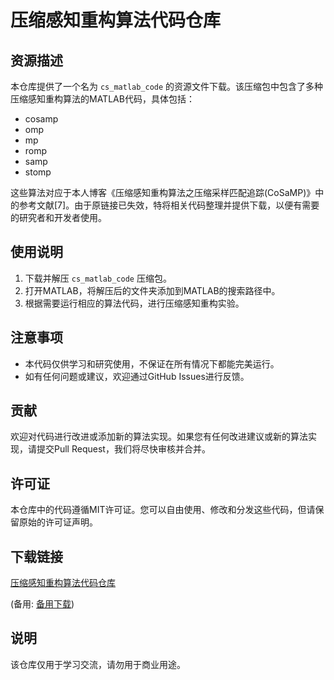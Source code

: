 # 压缩感知重构算法代码仓库

## 资源描述

本仓库提供了一个名为 `cs_matlab_code` 的资源文件下载。该压缩包中包含了多种压缩感知重构算法的MATLAB代码，具体包括：

- cosamp
- omp
- mp
- romp
- samp
- stomp

这些算法对应于本人博客《压缩感知重构算法之压缩采样匹配追踪(CoSaMP)》中的参考文献[7]。由于原链接已失效，特将相关代码整理并提供下载，以便有需要的研究者和开发者使用。

## 使用说明

1. 下载并解压 `cs_matlab_code` 压缩包。
2. 打开MATLAB，将解压后的文件夹添加到MATLAB的搜索路径中。
3. 根据需要运行相应的算法代码，进行压缩感知重构实验。

## 注意事项

- 本代码仅供学习和研究使用，不保证在所有情况下都能完美运行。
- 如有任何问题或建议，欢迎通过GitHub Issues进行反馈。

## 贡献

欢迎对代码进行改进或添加新的算法实现。如果您有任何改进建议或新的算法实现，请提交Pull Request，我们将尽快审核并合并。

## 许可证

本仓库中的代码遵循MIT许可证。您可以自由使用、修改和分发这些代码，但请保留原始的许可证声明。

## 下载链接
[压缩感知重构算法代码仓库](https://pan.quark.cn/s/d794ca9f10d6) 

(备用: [备用下载](https://pan.baidu.com/s/1CHbpBmwYGuw4WfCCbm5tfQ?pwd=1234))

## 说明

该仓库仅用于学习交流，请勿用于商业用途。
